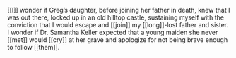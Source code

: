 [[I]] wonder if Greg’s daughter, before joining her father in death, knew that I was out there, locked up in an old hilltop castle, sustaining myself with the conviction that I would escape and [[join]] my [[long]]-lost father and sister. I wonder if Dr. Samantha Keller expected that a young maiden she never [[met]] would [[cry]] at her grave and apologize for not being brave enough to follow [[them]].